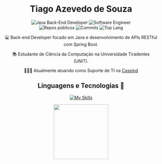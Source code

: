 <div align="center">
  <h1>Tiago Azevedo de Souza</h1>

  ![Java Back-End Developer](https://img.shields.io/badge/Java%20Back--End%20Developer-gray?style=flat&color=b8641d)
  ![Software Engineer](https://img.shields.io/badge/Software%20Engineer-gray?style=flat&color=b8641d)</br>
  ![Repos públicos](https://img.shields.io/badge/Public%20Repositories-40-b8641d?style=flat&logo=github&logoColor=white)
  ![Commits](https://img.shields.io/github/commit-activity/y/queijobrando/Product-Processing-Microservices?style=flat&color=b8641d&logo=github&logoColor=white)
  ![Top Lang](https://img.shields.io/github/languages/top/queijobrando/Product-Processing-Microservices?style=flat&color=b8641d&logo=java&logoColor=white)


   💻 Back-end Developer focado em Java e desenvolvimento de APIs RESTful com Spring Boot.
  
   📚 Estudante de Ciência da Computação na Universidade Tiradentes (UNIT).
    
 👨🏼‍💻  Atualmente atuando como Suporte de TI na <a href="https://www.cassind.com.br">Cassind</a>
  
  ## Linguagens e Tecnologias 🔧
     
  [![My Skills](https://skillicons.dev/icons?i=java,python,spring,react,html,css,javascript,rabbitmq,docker,postgres,mysql&perline=15)](https://skillicons.dev)

  <img height="180em" src="https://github-readme-stats.vercel.app/api?username=queijobrando&show_icons=true&theme=dark" />
</div>



  




